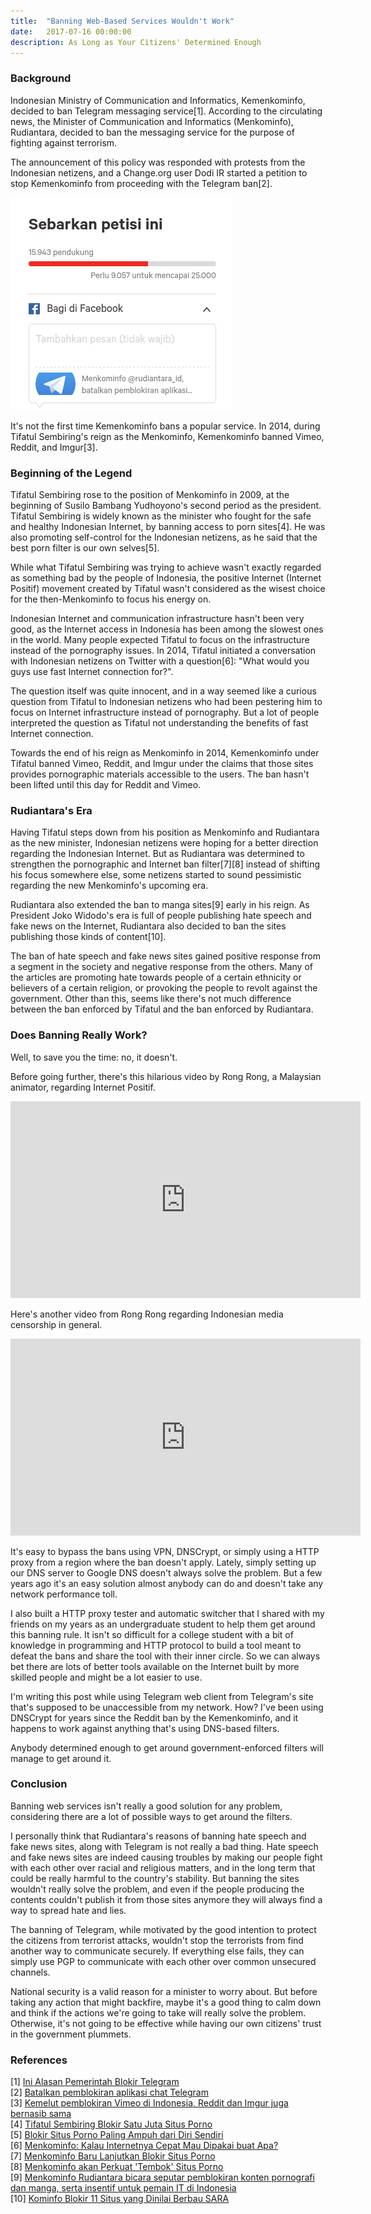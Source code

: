 ```yaml
---
title:  "Banning Web-Based Services Wouldn't Work"
date:   2017-07-16 00:00:00
description: As Long as Your Citizens' Determined Enough
---
```


### Background

Indonesian Ministry of Communication and Informatics, Kemenkominfo, decided to ban Telegram messaging service[1]. According to the circulating news, the Minister of Communication and Informatics (Menkominfo), Rudiantara, decided to ban the messaging service for the purpose of fighting against terrorism.

The announcement of this policy was responded with protests from the Indonesian netizens, and a Change.org user Dodi IR started a petition to stop Kemenkominfo from proceeding with the Telegram ban[2].

![Signed by more than 15 thousand people](/assets/images/posts/telegram-ban-protest.png)

It's not the first time Kemenkominfo bans a popular service. In 2014, during Tifatul Sembiring's reign as the Menkominfo, Kemenkominfo banned Vimeo, Reddit, and Imgur[3].

### Beginning of the Legend

Tifatul Sembiring rose to the position of Menkominfo in 2009, at the beginning of Susilo Bambang Yudhoyono's second period as the president. Tifatul Sembiring is widely known as the minister who fought for the safe and healthy Indonesian Internet, by banning access to porn sites[4]. He was also promoting self-control for the Indonesian netizens, as he said that the best porn filter is our own selves[5].

While what Tifatul Sembiring was trying to achieve wasn't exactly regarded as something bad by the people of Indonesia, the positive Internet (Internet Positif) movement created by Tifatul wasn't considered as the wisest choice for the then-Menkominfo to focus his energy on.

Indonesian Internet and communication infrastructure hasn't been very good, as the Internet access in Indonesia has been among the slowest ones in the world. Many people expected Tifatul to focus on the infrastructure instead of the pornography issues. In 2014, Tifatul initiated a conversation with Indonesian netizens on Twitter with a question[6]: "What would you guys use fast Internet connection for?".

The question itself was quite innocent, and in a way seemed like a curious question from Tifatul to Indonesian netizens who had been pestering him to focus on Internet infrastructure instead of pornography. But a lot of people interpreted the question as Tifatul not understanding the benefits of fast Internet connection.

Towards the end of his reign as Menkominfo in 2014, Kemenkominfo under Tifatul banned Vimeo, Reddit, and Imgur under the claims that those sites provides pornographic materials accessible to the users. The ban hasn't been lifted until this day for Reddit and Vimeo.

### Rudiantara's Era

Having Tifatul steps down from his position as Menkominfo and Rudiantara as the new minister, Indonesian netizens were hoping for a better direction regarding the Indonesian Internet. But as Rudiantara was determined to strengthen the pornographic and Internet ban filter[7][8] instead of shifting his focus somewhere else, some netizens started to sound pessimistic regarding the new Menkominfo's upcoming era.

Rudiantara also extended the ban to manga sites[9] early in his reign. As President Joko Widodo's era is full of people publishing hate speech and fake news on the Internet, Rudiantara also decided to ban the sites publishing those kinds of content[10].

The ban of hate speech and fake news sites gained positive response from a segment in the society and negative response from the others. Many of the articles are promoting hate towards people of a certain ethnicity or believers of a certain religion, or provoking the people to revolt against the government. Other than this, seems like there's not much difference between the ban enforced by Tifatul and the ban enforced by Rudiantara.

### Does Banning Really Work?

Well, to save you the time: no, it doesn't.

Before going further, there's this hilarious video by Rong Rong, a Malaysian animator, regarding Internet Positif.

<iframe width="560" height="315" src="https://www.youtube.com/embed/WFdNRLKhbNU" frameborder="0" allowfullscreen></iframe>

Here's another video from Rong Rong regarding Indonesian media censorship in general.

<iframe width="560" height="315" src="https://www.youtube.com/embed/htOqsFL14YU" frameborder="0" allowfullscreen></iframe>

It's easy to bypass the bans using VPN, DNSCrypt, or simply using a HTTP proxy from a region where the ban doesn't apply. Lately, simply setting up our DNS server to Google DNS doesn't always solve the problem. But a few years ago it's an easy solution almost anybody can do and doesn't take any network performance toll.

I also built a HTTP proxy tester and automatic switcher that I shared with my friends on my years as an undergraduate student to help them get around this banning rule. It isn't so difficult for a college student with a bit of knowledge in programming and HTTP protocol to build a tool meant to defeat the bans and share the tool with their inner circle. So we can always bet there are lots of better tools available on the Internet built by more skilled people and might be a lot easier to use.

I'm writing this post while using Telegram web client from Telegram's site that's supposed to be unaccessible from my network. How? I've been using DNSCrypt for years since the Reddit ban by the Kemenkominfo, and it happens to work against anything that's using DNS-based filters.

Anybody determined enough to get around government-enforced filters will manage to get around it.

### Conclusion

Banning web services isn't really a good solution for any problem, considering there are a lot of possible ways to get around the filters.

I personally think that Rudiantara's reasons of banning hate speech and fake news sites, along with Telegram is not really a bad thing. Hate speech and fake news sites are indeed causing troubles by making our people fight with each other over racial and religious matters, and in the long term that could be really harmful to the country's stability. But banning the sites wouldn't really solve the problem, and even if the people producing the contents couldn't publish it from those sites anymore they will always find a way to spread hate and lies.

The banning of Telegram, while motivated by the good intention to protect the citizens from terrorist attacks, wouldn't stop the terrorists from find another way to communicate securely. If everything else fails, they can simply use PGP to communicate with each other over common unsecured channels.

National security is a valid reason for a minister to worry about. But before taking any action that might backfire, maybe it's a good thing to calm down and think if the actions we're going to take will really solve the problem. Otherwise, it's not going to be effective while having our own citizens' trust in the government plummets.

### References

[1] [Ini Alasan Pemerintah Blokir Telegram](http://tekno.kompas.com/read/2017/07/14/20495927/ini-alasan-pemerintah-blokir-telegram)  
[2] [Batalkan pemblokiran aplikasi chat Telegram](https://www.change.org/p/menkominfo-rudiantara-id-batalkan-pemblokiran-aplikasi-chat-telegram)  
[3] [Kemelut pemblokiran Vimeo di Indonesia, Reddit dan Imgur juga bernasib sama](https://id.techinasia.com/kemelut-pemblokiran-vimeo-di-indonesia-reddit-dan-imgur-juga-bernasib-sama)  
[4] [Tifatul Sembiring Blokir Satu Juta Situs Porno](https://nasional.tempo.co/read/news/2012/08/11/173422828/tifatul-sembiring-blokir-satu-juta-situs-porno)  
[5] [Blokir Situs Porno Paling Ampuh dari Diri Sendiri](http://news.kompas.com/read/2010/08/18/1416090/blokir.situs.porno.paling.ampuh.dari.diri.sendiri.)  
[6] [Menkominfo: Kalau Internetnya Cepat Mau Dipakai buat Apa?](http://tekno.kompas.com/read/2014/01/30/1512510/Menkominfo.Kalau.Internetnya.Cepat.Mau.Dipakai.buat.Apa.)  
[7] [Menkominfo Baru Lanjutkan Blokir Situs Porno](https://www.cnnindonesia.com/teknologi/20141030081116-213-8819/menkominfo-baru-lanjutkan-blokir-situs-porno/)  
[8] [Menkominfo akan Perkuat 'Tembok' Situs Porno](https://www.cnnindonesia.com/teknologi/20141030113847-213-8861/menkominfo-akan-perkuat-tembok-situs-porno)  
[9] [Menkominfo Rudiantara bicara seputar pemblokiran konten pornografi dan manga, serta insentif untuk pemain IT di Indonesia](https://id.techinasia.com/menkominfo-rudiantara-pornografi-pemblokiran-komik-manga-yahoo-tutup)  
[10] [Kominfo Blokir 11 Situs yang Dinilai Berbau SARA](http://tekno.kompas.com/read/2016/11/03/16245087/kominfo.blokir.11.situs.yang.dinilai.berbau.sara)